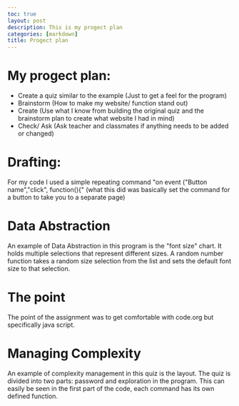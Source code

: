 ```yaml
---
toc: true
layout: post
description: This is my progect plan
categories: [markdown]
title: Progect plan
---
```

 
# My progect plan:
 
-  Create a quiz similar to the example
(Just to get a feel for the program)
-  Brainstorm
(How to make my website/ function stand out)
-  Create
(Use what I know from building the original quiz and the brainstorm plan to create what website I had in mind)
-  Check/ Ask
(Ask teacher and classmates if anything needs to be added or changed)
 
# Drafting:
 
For my code I used a simple repeating command "on event ("Button name","click", function(){"
    (what this did was basically set the command for a button to take you to a separate page)
 
# Data Abstraction
 
An example of Data Abstraction in this program is the "font size" chart. It holds multiple selections that represent different sizes. A random number function takes a random size selection from the list and sets the default font size to that selection.
 
# The point
 
 The point of the assignment was to get comfortable with code.org but specifically java script.
 
# Managing Complexity
 
 An example of complexity management in this quiz is the layout. The quiz is divided into two parts: password and exploration in the program. This can easily be seen in the first part of the code, each command has its own defined function.
 


